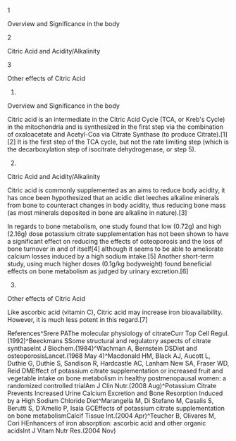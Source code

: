 1

Overview and Significance in the body

2

Citric Acid and Acidity/Alkalinity

3

Other effects of Citric Acid

1.

Overview and Significance in the body

Citric acid is an intermediate in the Citric Acid Cycle (TCA, or Kreb's Cycle) in the mitochondria and is synthesized in the first step via the combination of oxaloacetate and Acetyl-Coa via Citrate Synthase (to produce Citrate).[1][2] It is the first step of the TCA cycle, but not the rate limiting step (which is the decarboxylation step of isocitrate dehydrogenase, or step 5).

2.

Citric Acid and Acidity/Alkalinity

Citric acid is commonly supplemented as an aims to reduce body acidity, it has once been hypothesized that an acidic diet leeches alkaline minerals from bone to counteract changes in body acidity, thus reducing bone mass (as most minerals deposited in bone are alkaline in nature).[3]

In regards to bone metabolism, one study found that low (0.72g) and high (2.16g) dose potassium citrate supplementation has not been shown to have a significant effect on reducing the effects of osteoporosis and the loss of bone turnover in and of itself[4] although it seems to be able to ameliorate calcium losses induced by a high sodium intake.[5] Another short-term study, using much higher doses (0.1g/kg bodyweight) found beneficial effects on bone metabolism as judged by urinary excretion.[6]

3.

Other effects of Citric Acid

Like ascorbic acid (vitamin C), Citric acid may increase iron bioavailability. However, it is much less potent in this regard.[7]

References^Srere PAThe molecular physiology of citrateCurr Top Cell Regul.(1992)^Beeckmans SSome structural and regulatory aspects of citrate synthaseInt J Biochem.(1984)^Wachman A, Bernstein DSDiet and osteoporosisLancet.(1968 May 4)^Macdonald HM, Black AJ, Aucott L, Duthie G, Duthie S, Sandison R, Hardcastle AC, Lanham New SA, Fraser WD, Reid DMEffect of potassium citrate supplementation or increased fruit and vegetable intake on bone metabolism in healthy postmenopausal women: a randomized controlled trialAm J Clin Nutr.(2008 Aug)^Potassium Citrate Prevents Increased Urine Calcium Excretion and Bone Resorption Induced by a High Sodium Chloride Diet^Marangella M, Di Stefano M, Casalis S, Berutti S, D'Amelio P, Isaia GCEffects of potassium citrate supplementation on bone metabolismCalcif Tissue Int.(2004 Apr)^Teucher B, Olivares M, Cori HEnhancers of iron absorption: ascorbic acid and other organic acidsInt J Vitam Nutr Res.(2004 Nov)